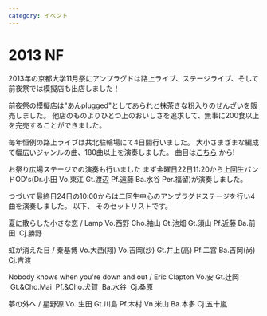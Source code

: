 ```yaml
---
category: イベント
---
```

# 2013 NF

2013年の京都大学11月祭にアンプラグドは路上ライブ、ステージライブ、そして前夜祭では模擬店も出店しました！

前夜祭の模擬店は"あんplugged"としてあられと抹茶きな粉入りのぜんざいを販売しました。
他店のものよりひとつ上のおいしさを追求して、無事に200食以上を完売することができました。

毎年恒例の路上ライブは共北駐輪場にて4日間行いました。
大小さまざまな編成で幅広いジャンルの曲、180曲以上を演奏しました。
曲目は<a title="2013NF路上曲目" href="/uploads/2013nfsong11.18.htm" target="_blank">こちら</a> から!

お祭り広場ステージでの演奏も行いました
まず金曜日22日11:20から上回生バンドOD's(Dr.小田 Vo.東江 Gt.渡辺 Pf.遠藤 Ba.水谷 Per.福留)が演奏しました。

つづいて最終日24日の10:00からは二回生中心のアンプラグドステージを行い4曲を演奏しました。
以下、 そのセットリストです。

夏に散らした小さな恋 / Lamp
Vo.西野 Cho.袖山 Gt.池畑 Gt.須山 Pf.近藤 Ba.前田  Cj.勝野

虹が消えた日 / 秦基博
Vo.大西(翔) Vo.吉岡(沙) Gt.井上(高) Pf.二宮 Ba.吉岡(尚) Cj.吉渡

Nobody knows when you're down and out / Eric Clapton
Vo.安 Gt.辻岡  Gt.&amp;Cho.Mai  Pf.&amp;Cho.犬賀  Ba.水谷  Cj.桑原

夢の外へ / 星野源
Vo. 生田 Gt.川島 Pf.木村 Vn.米山 Ba.本多 Cj.五十嵐
